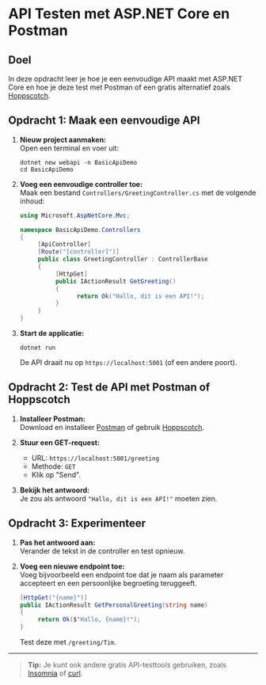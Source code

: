 # API Testen met ASP.NET Core en Postman

## Doel
In deze opdracht leer je hoe je een eenvoudige API maakt met ASP.NET Core en hoe je deze test met Postman of een gratis alternatief zoals [Hoppscotch](https://hoppscotch.io/).

## Opdracht 1: Maak een eenvoudige API

1. **Nieuw project aanmaken:**  
    Open een terminal en voer uit:
    ```
    dotnet new webapi -n BasicApiDemo
    cd BasicApiDemo
    ```

2. **Voeg een eenvoudige controller toe:**  
    Maak een bestand `Controllers/GreetingController.cs` met de volgende inhoud:
    ```csharp
    using Microsoft.AspNetCore.Mvc;

    namespace BasicApiDemo.Controllers
    {
         [ApiController]
         [Route("[controller]")]
         public class GreetingController : ControllerBase
         {
              [HttpGet]
              public IActionResult GetGreeting()
              {
                    return Ok("Hallo, dit is een API!");
              }
         }
    }
    ```

3. **Start de applicatie:**  
    ```
    dotnet run
    ```
    De API draait nu op `https://localhost:5001` (of een andere poort).

## Opdracht 2: Test de API met Postman of Hoppscotch

1. **Installeer Postman:**  
    Download en installeer [Postman](https://www.postman.com/downloads/) of gebruik [Hoppscotch](https://hoppscotch.io/).

2. **Stuur een GET-request:**  
    - URL: `https://localhost:5001/greeting`
    - Methode: `GET`
    - Klik op "Send".

3. **Bekijk het antwoord:**  
    Je zou als antwoord `"Hallo, dit is een API!"` moeten zien.

## Opdracht 3: Experimenteer

1. **Pas het antwoord aan:**  
    Verander de tekst in de controller en test opnieuw.
2. **Voeg een nieuwe endpoint toe:**  
    Voeg bijvoorbeeld een endpoint toe dat je naam als parameter accepteert en een persoonlijke begroeting teruggeeft.

    ```csharp
    [HttpGet("{name}")]
    public IActionResult GetPersonalGreeting(string name)
    {
         return Ok($"Hallo, {name}!");
    }
    ```
    Test deze met `/greeting/Tim`.

---

> **Tip:** Je kunt ook andere gratis API-testtools gebruiken, zoals [Insomnia](https://insomnia.rest/) of [curl](https://curl.se/).
